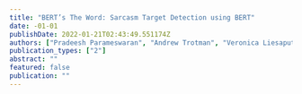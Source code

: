 ```yaml
---
title: "BERT’s The Word: Sarcasm Target Detection using BERT"
date: -01-01
publishDate: 2022-01-21T02:43:49.551174Z
authors: ["Pradeesh Parameswaran", "Andrew Trotman", "Veronica Liesaputra", "David Eyers"]
publication_types: ["2"]
abstract: ""
featured: false
publication: ""
---
```


